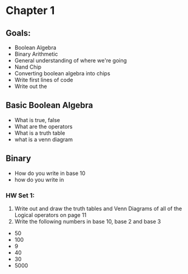 # Chapter 1

## Goals:
- Boolean Algebra
- Binary Arithmetic
- General understanding of where we're going
- Nand Chip
- Converting boolean algebra into chips
- Write first lines of code
- Write out the 

## Basic Boolean Algebra
- What is true, false
- What are the operators
- What is a truth table
- what is a venn diagram

## Binary
- How do you write in base 10
- how do you write in 

### HW Set 1:
1. Write out and draw the truth tables and Venn Diagrams of all of the Logical operators on page 11
2. Write the following numbers in base 10, base 2 and base 3
  *  50
  *  100
  *  9
  *  40
  *  30
  *  5000
